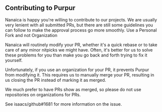 ## Contributing to Purpur

Nanaica is happy you're willing to contribute to our projects. We are usually very lenient with all submitted PRs, but there are still some guidelines you can follow to make the approval process go more smoothly.
Use a Personal Fork and not Organization

Nanaica will routinely modify your PR, whether it's a quick rebase or to take care of any minor nitpicks we might have. Often, it's better for us to solve these problems for you than make you go back and forth trying to fix it yourself.

Unfortunately, if you use an organization for your PR, it prevents Purpur from modifying it. This requires us to manually merge your PR, resulting in us closing the PR instead of marking it as merged.

We much prefer to have PRs show as merged, so please do not use repositories on organizations for PRs.

See isaacs/github#1681 for more information on the issue.
